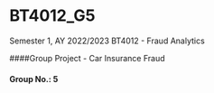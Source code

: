 # BT4012_G5
Semester 1, AY 2022/2023
BT4012 - Fraud Analytics

####Group Project - Car Insurance Fraud
#### Group No.:			5
